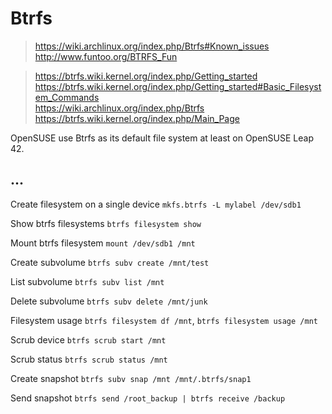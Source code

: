 Btrfs
===

> https://wiki.archlinux.org/index.php/Btrfs#Known_issues  
> http://www.funtoo.org/BTRFS_Fun  

> https://btrfs.wiki.kernel.org/index.php/Getting_started  
> https://btrfs.wiki.kernel.org/index.php/Getting_started#Basic_Filesystem_Commands  
> https://wiki.archlinux.org/index.php/Btrfs  
> https://btrfs.wiki.kernel.org/index.php/Main_Page  

OpenSUSE use Btrfs as its default file system at least on OpenSUSE Leap 42.

## ...

Create filesystem on a single device `mkfs.btrfs -L mylabel /dev/sdb1`

Show btrfs filesystems `btrfs filesystem show`

Mount btrfs filesystem `mount /dev/sdb1 /mnt`

Create subvolume `btrfs subv create /mnt/test`

List subvolume `btrfs subv list /mnt`

Delete subvolume `btrfs subv delete /mnt/junk`

Filesystem usage `btrfs filesystem df /mnt`, `btrfs filesystem usage /mnt`

Scrub device `btrfs scrub start /mnt`

Scrub status `btrfs scrub status /mnt`

Create snapshot `btrfs subv snap /mnt /mnt/.btrfs/snap1`

Send snapshot `btrfs send /root_backup | btrfs receive /backup`


